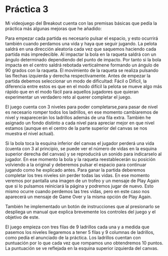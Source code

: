  # Práctica 3

Mi videojuego del Breakout cuenta con las premisas básicas que pedía la práctica más algunas mejoras que he añadido:

Para empezar cada partida es necesario pulsar el espacio, y esto ocurrirá también cuando perdamos una vida y haya que seguir jugando. La pelota saldrá en una dirección aleatoria cada vez que saquemos haciendo cada partida más impredecible. 
Al impactar la bola en la raqueta saldrá con un ángulo determinado dependiendo del punto de impacto. Por tanto si la bola impacta en el centro saldrá rebotada verticalmene formando un ángulo de 90 grados con la raqueta.
El movimiento de la raqueta se realiza pulsando las flechas izquierda y derecha respectivamente.
Antes de empezar la partida debemos seleccionar un modo de dificultad: Fácil o Difícil, la diferencia entre estos es que en el modo difícil la pelota se mueve algo más rápido que en el modo fácil para aquellos jugadores que quieran experimentar un verdadero reto al querer completar el juego.

El juego cuenta con 3 niveles para poder completarse,para pasar de nivel es necesario romper todos los ladrillos, en ese momento cambiaremos de nivel y reaparecerán los ladrillos además de una fila extra. También he asignado un fondo distinto a cada nivel para apreciar mejor en que nivel estamos (aunque en el centro de la parte superior del canvas se nos muestra el nivel actual). 

Si la bola toca la esquina inferior del canvas el jugador perderá una vida (cuenta con 3 al principio, se puede ver el número de vidas en la esquina superior derecha del canvas) y se reproducirá un sonido para indicarselo al jugador. En ese momento la bola y la raqueta reestablecerán su posición volviendo a la original y deberemos pulsar el espacio para continuar jugando como he explicado antes. Para ganar la partida deberemos completar los tres niveles sin perder todas las vidas. En ese momento veremos por pantalla una imagen de un trofeo y un mensaje de Play Again que si lo pulsamos reiniciará la página y podremos jugar de nuevo. Esto mismo ocurre cuando perdemos las tres vidas, pero en este caso nos aparecerá un mensaje de Game Over y la misma opción de Play Again. 

También he implementado un botón de instrucciones que al presionarlo se despliega un manual que explica brevemente los controles del juego y el objetivo de este.

El juego empieza con tres filas de 9 ladrillos cada una y a medida que pasemos los niveles llegaremos a tener 5 filas y 9 columnas de ladrillos, como pedía el anunciado de la práctica. Los ladrillos cuentan con puntuación por lo que cada vez que rompamos uno obtendremos 10 puntos. La puntuación se ve reflejada en la esquina superior izquierda del canvas.